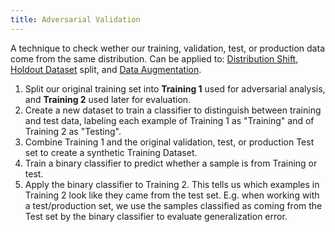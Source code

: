 ```yaml
---
title: Adversarial Validation
---
```


A technique to check wether our training, validation, test, or production data come from the same distribution.
Can be applied to: [Distribution Shift](/machine-learning-foundations/distribution-shift), [Holdout Dataset](/machine-learning-foundations/training-and-holdout-datasets) split, and [Data Augmentation](/machine-learning-foundations/data-augmentation).


1. Split our original training set into **Training 1** used for adversarial analysis, and **Training 2** used later for evaluation.
2. Create a new dataset to train a classifier to distinguish between training and test data, labeling each example of Training 1 as "Training" and of Training 2 as "Testing".
3. Combine Training 1 and the original validation, test, or production Test set to create a synthetic Training Dataset.
4. Train a binary classifier to predict whether a sample is from Training or test.
5. Apply the binary classifier to Training 2. This tells us which examples in Training 2 look like they came from the test set.
E.g. when working with a test/production set, we use the samples classified as coming from the Test set by the binary classifier to evaluate generalization error.